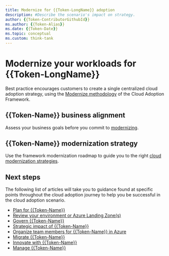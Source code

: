 ```yaml
---
title: Modernize for {{Token-LongName}} adoption
description: #Describe the scenario's impact on strategy.
author: {{Token-ContributorGithubId}}
ms.author: {{Token-Alias}}
ms.date: {{Token-Date}}
ms.topic: conceptual
ms.custom: think-tank
---
```


# Modernize your workloads for {{Token-LongName}}

Best practice encourages customers to create a single centralized cloud adoption strategy, using the [Modernize methodology](/azure/cloud-adoption-framework/modernize/) of the Cloud Adoption Framework.

## {{Token-Name}} business alignment

Assess your business goals before you commit to [modernizing](/azure/cloud-adoption-framework/modernize/business-alignment/).

## {{Token-Name}} modernization strategy

Use the framework modernization roadmap to guide you to the right [cloud modernization strategies](/azure/cloud-adoption-framework/modernize/modernize-strategies/).

## Next steps

The following list of articles will take you to guidance found at specific points throughout the cloud adoption journey to help you be successful in the cloud adoption scenario.

- [Plan for {{Token-Name}}](./plan.md)
- [Review your environment or Azure Landing Zone(s)](./ready.md)
- [Govern {{Token-Name}}](./govern.md)
- [Strategic impact of {{Token-Name}}](./secure.md)
- [Organize team members for {{Token-Name}} in Azure](./organize.md)
- [Migrate {{Token-Name}}](./migrate.md)
- [Innovate with {{Token-Name}}](./innovate.md)
- [Manage {{Token-Name}}](./manage.md)
